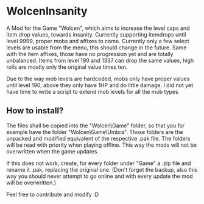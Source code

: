 # WolcenInsanity

A Mod for the Game "Wolcen", which aims to increase the level caps and item drop values, towards insanity. Currently supporting itemdrops until level 9999, proper mobs and affixes to come. Currently only a few select levels are usable from the menu, this should change in the future. Same with the item affixes, those have no progression yet and are totally unbalanced. Items from level 190 and 1337 can drop the same values, high rolls are mostly only the original value times ten. 

Due to the way mob levels are hardcoded, mobs only have proper values until level 190, above they only have 1HP and do little damage. I did not yet have time to write a script to extend mob levels for all the mob types


## How to install? 

The files shall be copied into the "Wolcen\Game" folder, so that you for example have the folder "Wolcen\Game\Umbra".
Those folders are the unpacked and modified equivalent of the respective .pak file. The folders will be read with priority when playing offline. This way the mods will not be overwritten when the game updates.

If this does not work, create, for every folder under "Game" a .zip file and rename it .pak, replacing the original one. (Don't forget the backup, also this way you should never attempt to go online and with every update the mod will be overwritten.)

Feel free to contribute and modify :D
